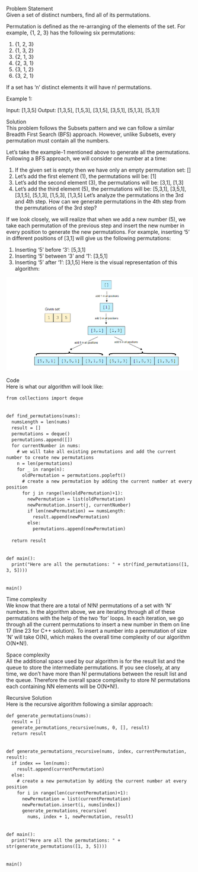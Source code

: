 Problem Statement \
Given a set of distinct numbers, find all of its permutations.

Permutation is defined as the re-arranging of the elements of the set. For example, {1, 2, 3} has the following six permutations:

1. {1, 2, 3}
2. {1, 3, 2}
3. {2, 1, 3}
4. {2, 3, 1}
5. {3, 1, 2}
6. {3, 2, 1}

If a set has ‘n’ distinct elements it will have n! permutations.

Example 1:

Input: [1,3,5]
Output: [1,3,5], [1,5,3], [3,1,5], [3,5,1], [5,1,3], [5,3,1]

Solution \
This problem follows the Subsets pattern and we can follow a similar Breadth First Search (BFS) approach. However, unlike Subsets, every permutation must contain all the numbers.

Let’s take the example-1 mentioned above to generate all the permutations. Following a BFS approach, we will consider one number at a time:

1. If the given set is empty then we have only an empty permutation set: []
2. Let’s add the first element (1), the permutations will be: [1]
3. Let’s add the second element (3), the permutations will be: [3,1], [1,3]
4. Let’s add the third element (5), the permutations will be: [5,3,1], [3,5,1], [3,1,5], [5,1,3], [1,5,3], [1,3,5]
Let’s analyze the permutations in the 3rd and 4th step. How can we generate permutations in the 4th step from the permutations of the 3rd step?

If we look closely, we will realize that when we add a new number (5), we take each permutation of the previous step and insert the new number in every position to generate the new permutations. For example, inserting ‘5’ in different positions of [3,1] will give us the following permutations:

1. Inserting ‘5’ before ‘3’: [5,3,1]
2. Inserting ‘5’ between ‘3’ and ‘1’: [3,5,1]
3. Inserting ‘5’ after ‘1’: [3,1,5]
Here is the visual representation of this algorithm:

![alt text](pics1/1003.PNG?raw=true)

Code \
Here is what our algorithm will look like:
```
from collections import deque


def find_permutations(nums):
  numsLength = len(nums)
  result = []
  permutations = deque()
  permutations.append([])
  for currentNumber in nums:
    # we will take all existing permutations and add the current number to create new permutations
    n = len(permutations)
    for _ in range(n):
      oldPermutation = permutations.popleft()
      # create a new permutation by adding the current number at every position
      for j in range(len(oldPermutation)+1):
        newPermutation = list(oldPermutation)
        newPermutation.insert(j, currentNumber)
        if len(newPermutation) == numsLength:
          result.append(newPermutation)
        else:
          permutations.append(newPermutation)

  return result


def main():
  print("Here are all the permutations: " + str(find_permutations([1, 3, 5])))


main()
```

Time complexity \
We know that there are a total of N!N! permutations of a set with ‘N’ numbers. In the algorithm above, we are iterating through all of these permutations with the help of the two ‘for’ loops. In each iteration, we go through all the current permutations to insert a new number in them on line 17 (line 23 for C++ solution). To insert a number into a permutation of size ‘N’ will take O(N), which makes the overall time complexity of our algorithm O(N*N!).

Space complexity \
All the additional space used by our algorithm is for the result list and the queue to store the intermediate permutations. If you see closely, at any time, we don’t have more than N! permutations between the result list and the queue. Therefore the overall space complexity to store N! permutations each containing NN elements will be O(N*N!).

Recursive Solution \
Here is the recursive algorithm following a similar approach:
```
def generate_permutations(nums):
  result = []
  generate_permutations_recursive(nums, 0, [], result)
  return result


def generate_permutations_recursive(nums, index, currentPermutation, result):
  if index == len(nums):
    result.append(currentPermutation)
  else:
    # create a new permutation by adding the current number at every position
    for i in range(len(currentPermutation)+1):
      newPermutation = list(currentPermutation)
      newPermutation.insert(i, nums[index])
      generate_permutations_recursive(
        nums, index + 1, newPermutation, result)


def main():
  print("Here are all the permutations: " + str(generate_permutations([1, 3, 5])))


main()
```